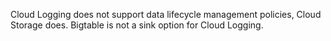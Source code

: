  Cloud Logging does not support data lifecycle management policies, Cloud Storage does. Bigtable is not a sink option for Cloud Logging.